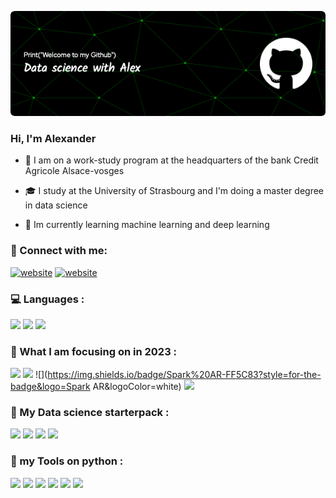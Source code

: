 
![Header](./github-header-image.png)

### Hi, I'm Alexander 

- :bank: I am on a work-study program at the headquarters of the bank Credit Agricole Alsace-vosges

- :mortar_board: I study at the University of Strasbourg and I'm doing a master degree in data science

- :signal_strength: Im currently learning machine learning and deep learning



### :satellite: Connect with me:


[![website](./img/linkedin-light.svg)](https://www.linkedin.com/in/alexandre-neunreuther-489908179/#gh-light-mode-only)
[![website](./img/linkedin-dark.svg)](https://www.linkedin.com/in/alexandre-neunreuther-489908179/#gh-dark-mode-only)
&nbsp;&nbsp;


### :computer: Languages :

![](https://img.shields.io/badge/Python-14354C?style=for-the-badge&logo=python&logoColor=white)
![](https://img.shields.io/badge/SQL-4479A1.svg?logo=sql&logoColor=white)
![](https://img.shields.io/badge/Powershell-2CA5E0?style=for-the-badge&logo=powershell&logoColor=white)



### :mag_right: What I am focusing on in 2023 :

![](https://img.shields.io/badge/TensorFlow-FF6F00?style=for-the-badge&logo=tensorflow&logoColor=white)
![](https://img.shields.io/badge/Amazon_AWS-FF9900?style=for-the-badge&logo=amazonaws&logoColor=white)
![](https://img.shields.io/badge/Spark%20AR-FF5C83?style=for-the-badge&logo=Spark AR&logoColor=white)
![](https://img.shields.io/badge/Flutter-02569B?style=for-the-badge&logo=flutter&logoColor=white)


### :rocket: My Data science starterpack :

![](https://img.shields.io/badge/Microsoft_SQL_Server-CC2927?style=for-the-badge&logo=microsoft-sql-server&logoColor=white)
![](https://img.shields.io/badge/Visual%20Studio%20Code-0078d7.svg?logo=visual-studio-code&logoColor=white)
![](https://img.shields.io/badge/Jupyter%20Notebook-F37626?logo=jupyter&logoColor=white)
![](https://img.shields.io/badge/Google%20Colab-F9AB00?logo=google-colab&logoColor=white)

### :hammer: my Tools on python :

![](https://img.shields.io/badge/Pandas-150458.svg?logo=pandas&logoColor=white)
![](https://img.shields.io/badge/NumPy-013243.svg?logo=numpy&logoColor=white)
![](https://img.shields.io/badge/scikit-013243.svg?logo=scikit&logoColor=white)
![](https://img.shields.io/badge/Selenium-43B02A.svg?logo=selenium&logoColor=white)
![](https://img.shields.io/badge/Plotly-3F4F75.svg?logo=plotly&logoColor=white)
![](https://img.shields.io/badge/Flask-000000?style=for-the-badge&logo=flask&logoColor=white)



